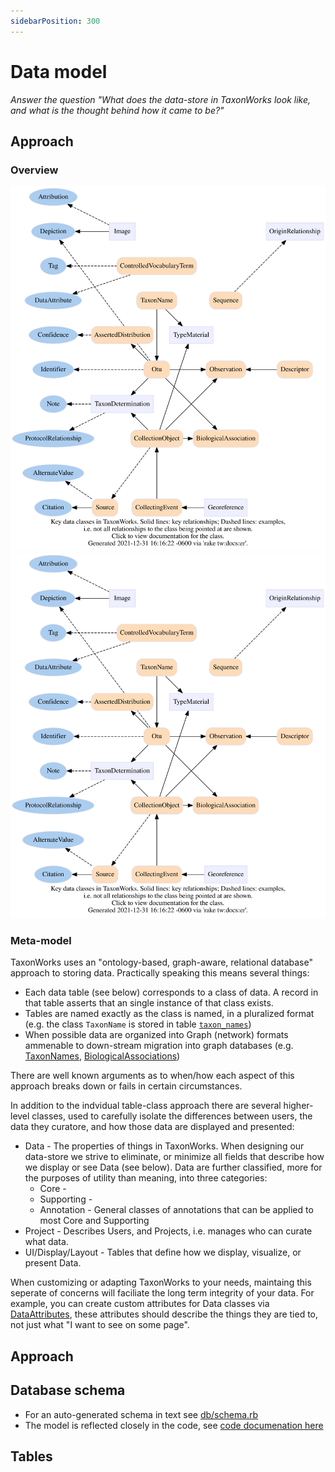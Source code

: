 ```yaml
---
sidebarPosition: 300
---
```


# Data model
_Answer the question "What does the data-store in TaxonWorks look like, and what is the thought behind how it came to be?"_

## Approach
### Overview

![Alt text](./Model/er.svg)
<img src="./Model/er.svg">

### Meta-model
TaxonWorks uses an "ontology-based, graph-aware, relational database" approach to storing data. Practically speaking this means several things:
* Each data table (see below) corresponds to a class of data. A record in that table asserts that an single instance of that class exists.
* Tables are named exactly as the class is named, in a pluralized format (e.g. the class `TaxonName` is stored in table [`taxon_names`]()) 
* When possible data are organized into Graph (network) formats ammenable to down-stream migration into graph databases (e.g. [TaxonNames](), [BiologicalAssociations]())

There are well known arguments as to when/how each aspect of this approach breaks down or fails in certain circumstances.

In addition to the indvidual table-class approach there are several higher-level classes, used to carefully isolate the differences between users, the data they curatore, and how those data are displayed and presented:
* Data - The properties of things in TaxonWorks.  When designing our data-store we strive to eliminate, or minimize all fields that describe how we display or see Data (see below).  Data are further classified, more for the purposes of utility than meaning, into three categories:
  * Core - 
  * Supporting - 
  * Annotation - General classes of annotations that can be applied to most Core and Supporting
* Project - Describes Users, and Projects, i.e. manages who can curate what data.
* UI/Display/Layout - Tables that define how we display, visualize, or present Data.

When customizing or adapting TaxonWorks to your needs, maintaing this seperate of concerns will faciliate the long term integrity of your data. For example, you can create custom attributes for Data classes via [DataAttributes](), these attributes should describe the things they are tied to, not just what "I want to see on some page".

## Approach


## Database schema



* For an auto-generated schema in text see [db/schema.rb](https://github.com/SpeciesFileGroup/taxonworks/blob/development/db/schema.rb)
* The model is reflected closely in the code, see [code documenation here](https://rdoc.taxonworks.org/)


## Tables



## 


